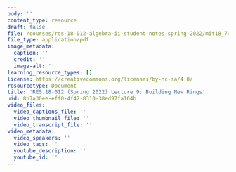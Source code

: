 ```yaml
---
body: ''
content_type: resource
draft: false
file: /courses/res-18-012-algebra-ii-student-notes-spring-2022/mit18_702s22_lec9.pdf
file_type: application/pdf
image_metadata:
  caption: ''
  credit: ''
  image-alt: ''
learning_resource_types: []
license: https://creativecommons.org/licenses/by-nc-sa/4.0/
resourcetype: Document
title: 'RES.18-012 (Spring 2022) Lecture 9: Building New Rings'
uid: 8b7a30ee-eff0-4f42-8310-38ed97fa164b
video_files:
  video_captions_file: ''
  video_thumbnail_file: ''
  video_transcript_file: ''
video_metadata:
  video_speakers: ''
  video_tags: ''
  youtube_description: ''
  youtube_id: ''
---
```

